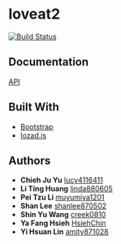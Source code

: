# loveat2
[![Build Status](https://travis-ci.com/creek0810/loveat2.svg?branch=master)](https://travis-ci.com/creek0810/loveat2)

## Documentation
[API](https://app.swaggerhub.com/apis-docs/creek0810/loveat2/1.0.0#/)

## Built With
- [Bootstrap](https://getbootstrap.com/)
- [lozad.js](https://apoorv.pro/lozad.js/)

## Authors

- **Chieh Ju Yu** [lucy4116411](https://github.com/lucy4116411)
- **Li Ting Huang** [linda880605](https://github.com/linda880605)
- **Pei Tzu Li** [muyumiya1201](https://github.com/muyumiya1201)
- **Shan Lee** [shanlee870502](https://github.com/shanlee870502)
- **Shin Yu Wang** [creek0810](https://github.com/creek0810)
- **Ya Fang Hsieh** [HsiehChin](https://github.com/HsiehChin)
- **Yi Hsuan Lin** [amity871028](https://github.com/amity871028)

